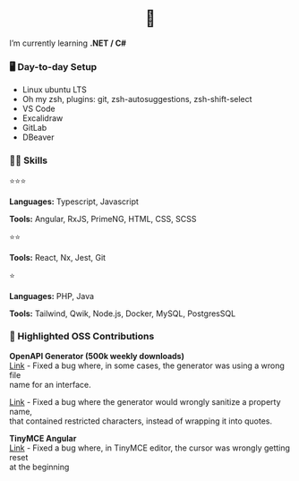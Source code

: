 

<h1 align="center">👋</h1>

I’m currently learning **.NET / C#**

<h3> 🖥️ Day-to-day Setup </h3>

- Linux ubuntu LTS
- Oh my zsh, plugins: git,  zsh-autosuggestions,  zsh-shift-select
- VS Code
- Excalidraw
- GitLab
- DBeaver

<h3> 👨‍💻 Skills </h3>

⭐⭐⭐

**Languages:** Typescript, Javascript

**Tools:** Angular, RxJS, PrimeNG, HTML, CSS, SCSS

⭐⭐

**Tools:** React, Nx, Jest, Git

⭐

**Languages:** PHP, Java

**Tools:** Tailwind, Qwik, Node.js, Docker, MySQL, PostgresSQL


<h3> 🔧 Highlighted OSS Contributions </h3>

**OpenAPI Generator (500k weekly downloads)**  
[Link](https://github.com/OpenAPITools/openapi-generator/pull/14687)  - Fixed a bug where, in some cases, the generator was using a wrong file  
name for an interface.

[Link](https://github.com/OpenAPITools/openapi-generator/pull/19353) - Fixed a bug where the generator would wrongly sanitize a property name,  
that contained restricted characters, instead of wrapping it into quotes.
  
**TinyMCE Angular**  
[Link](https://github.com/tinymce/tinymce-angular/pull/371)  - Fixed a bug where, in TinyMCE editor, the cursor was wrongly getting reset  
at the beginning


